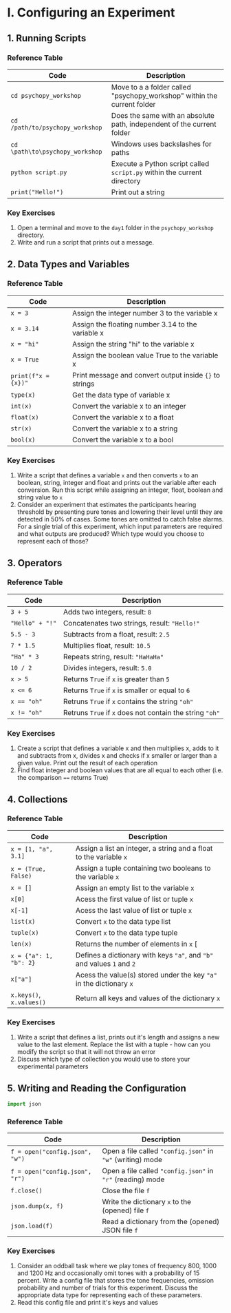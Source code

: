 # I. Configuring an Experiment

## 1. Running Scripts

### Reference Table
| Code                               | Description                                                                    |
| ---                                | ---                                                                            |
| `cd psychopy_workshop`             | Move to a a folder called "psychopy_workshop" within the current folder        |
| `cd /path/to/psychopy_workshop`    | Does the same with an absolute path, independent of the current folder         |
| `cd \path\to\psychopy_workshop`    | Windows uses backslashes for paths                                             |
| `python script.py`                 | Execute a Python script called `script.py` within the current directory        |
| `print("Hello!")`                  | Print out a string                                                             |

### Key Exercises
1. Open a terminal and move to the `day1` folder in the `psychopy_workshop` directory.
2. Write and run a script that prints out a message.


## 2. Data Types and Variables


### Reference Table
| Code                | Description                                                      |
| ---                 | ---                                                              |
| `x = 3`             | Assign the integer number 3 to the variable x                    |
| `x = 3.14`          | Assign the floating number 3.14 to the variable x                |
| `x = "hi"`          | Assign the string "hi" to the variable x                         |
| `x = True`          | Assign the boolean value True to the variable x                  |
| `print(f"x = {x})"` | Print message and convert output inside `{}` to strings          |
| `type(x)`           | Get the data type of variable x                                  |
| `int(x)`          | Convert the variable x to an integer                             |
| `float(x)`        | Convert the variable x to a float                                |
| `str(x)`          | Convert the variable x to a string                               |
| `bool(x)`         | Convert the variable x to a bool                                 |

### Key Exercises
1. Write a script that defines a variable `x` and then converts `x` to an boolean, string, integer and float and prints out the variable after each conversion. Run this script while assigning an integer, float, boolean and string value to `x` 
2. Consider an experiment that estimates the participants hearing threshold by presenting pure tones and lowering their level until they are detected in 50% of cases. Some tones are omitted to catch false alarms. For a single trial of this experiment, which input parameters are required and what outputs are produced? Which type would you choose to represent each of those?

## 3. Operators

### Reference Table
| Code                 | Description                                              |
| ---                  | ---                                                      |
| `3 + 5`              | Adds two integers, result: `8`                           |
| `"Hello" + "!"`      | Concatenates two strings, result: `"Hello!"`             |
| `5.5 - 3`            | Subtracts from a float, result: `2.5`                    |
| `7 * 1.5`            | Multiplies float, result: `10.5`                         |
| `"Ha" * 3`           | Repeats string, result: `"HaHaHa"`                       |
| `10 / 2`             | Divides integers, result: `5.0`                          |
| `x > 5`              | Returns `True` if `x` is greater than `5`                |
| `x <= 6`             | Returns `True` if `x` is smaller or equal to `6`         |
| `x == "oh"`          | Retruns `True` if `x` contains the string `"oh"`         |
| `x != "oh"`          | Retruns `True` if `x` does not contain the string `"oh"` |

### Key Exercises
1. Create a script that defines a variable x and then multiplies x, adds to it and subtracts from x, divides x and checks if x smaller or larger than a given value. Print out the result of each operation
2. Find float integer and boolean values that are all equal to each other (i.e. the comparison `==` returns True)


## 4. Collections

### Reference Table
| Code                         | Description                                                                                                |
| ---                          | ---                                                                                                        |
| `x = [1, "a", 3.1]`          | Assign a list an integer, a string and a float to the variable `x`                                         |
| `x = (True, False)`          | Assign a tuple containing two booleans to the variable `x`                                                 |
| `x = []`                     | Assign an empty list to the variable `x`                                                                   |
| `x[0]`                       | Acess the first value of list or tuple `x`                                                                 |
| `x[-1]`                      | Acess the last value of list or tuple `x`                                                                  |
| `list(x)`                    | Convert `x` to the data type list                                                                          |
| `tuple(x)`                   | Convert `x` to the data type tuple                                                                         |
| `len(x)`                     | Returns the number of elements in `x`                                                                      [|](|)
| `x = {"a": 1, "b": 2}`       | Defines a dictionary with keys `"a"`, and `"b"` and values `1` and `2`                                     |
| `x["a"]`                     | Acess the value(s) stored under the key `"a"` in the dictionary `x`                                        |
| `x.keys()`, `x.values()`     | Return all keys and values of the dictionary `x`                                                           |

### Key Exercises
1. Write a script that defines a list, prints out it's length and assigns a new value to the last element. Replace the list with a tuple - how can you modify the script so that it will not throw an error
2. Discuss which type of collection you would use to store your experimental parameters


## 5. Writing and Reading the Configuration

```python
import json
```

### Reference Table
| Code                           | Description                                                |
| ---                            | ---                                                        |
| `f = open("config.json", "w")` | Open a file called `"config.json"` in `"w"` (writing) mode |
| `f = open("config.json", "r")` | Open a file called `"config.json"` in `"r"` (reading) mode |
| `f.close()`                    | Close the file `f`                                         |
| `json.dump(x, f)`              | Write the dictionary `x` to the (opened) file `f`          |
| `json.load(f)`                 | Read a dictionary from the (opened) JSON file `f`          |

### Key Exercises
1. Consider an oddball task where we play tones of frequency 800, 1000 and 1200 Hz and occasionally omit tones with a probability of 15 percent. Write a config file that stores the tone frequencies, omission probability and number of trials for this experiment. Discuss the appropriate data type for representing each of these parameters.
2. Read this config file and print it's keys and values

